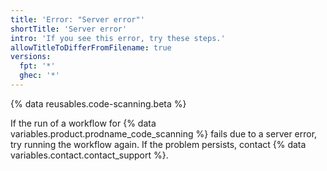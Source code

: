 ```yaml
---
title: 'Error: "Server error"'
shortTitle: 'Server error'
intro: 'If you see this error, try these steps.'
allowTitleToDifferFromFilename: true
versions:
  fpt: '*'
  ghec: '*'
---
```


{% data reusables.code-scanning.beta %}

If the run of a workflow for {% data variables.product.prodname_code_scanning %} fails due to a server error, try running the workflow again. If the problem persists, contact {% data variables.contact.contact_support %}.